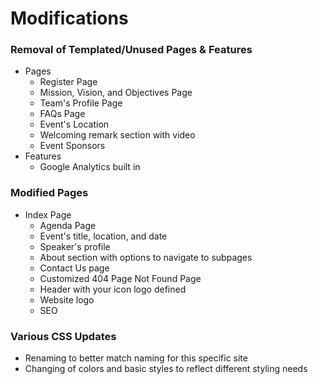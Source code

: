 # Modifications
### Removal of Templated/Unused Pages & Features
- Pages
  - Register Page
  - Mission, Vision, and Objectives Page
  - Team's Profile Page
  - FAQs Page
  - Event's Location
  - Welcoming remark section with video
  - Event Sponsors
- Features
  - Google Analytics built in

### Modified Pages
- Index Page
  - Agenda Page
  - Event's title, location, and date
  - Speaker's profile
  - About section with options to navigate to subpages
  - Contact Us page
  - Customized 404 Page Not Found Page
  - Header with your icon logo defined
  - Website logo
  - SEO

### Various CSS Updates
  - Renaming to better match naming for this specific site
  - Changing of colors and basic styles to reflect different styling needs
